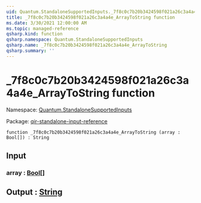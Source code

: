 ```yaml
---
uid: Quantum.StandaloneSupportedInputs._7f8c0c7b20b3424598f021a26c3a4a4e_ArrayToString
title: _7f8c0c7b20b3424598f021a26c3a4a4e_ArrayToString function
ms.date: 3/30/2021 12:00:00 AM
ms.topic: managed-reference
qsharp.kind: function
qsharp.namespace: Quantum.StandaloneSupportedInputs
qsharp.name: _7f8c0c7b20b3424598f021a26c3a4a4e_ArrayToString
qsharp.summary: ''
---
```


# _7f8c0c7b20b3424598f021a26c3a4a4e_ArrayToString function

Namespace: [Quantum.StandaloneSupportedInputs](xref:Quantum.StandaloneSupportedInputs)

Package: [qir-standalone-input-reference](https://nuget.org/packages/qir-standalone-input-reference)




```qsharp
function _7f8c0c7b20b3424598f021a26c3a4a4e_ArrayToString (array : Bool[]) : String
```


## Input

### array : [Bool](xref:microsoft.quantum.lang-ref.bool)[]





## Output : [String](xref:microsoft.quantum.lang-ref.string)

